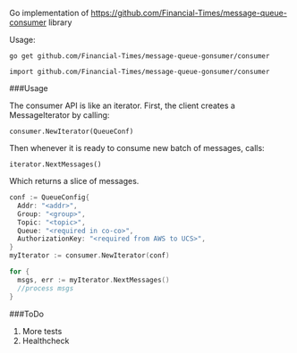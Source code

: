 Go implementation of https://github.com/Financial-Times/message-queue-consumer library

Usage:

`go get github.com/Financial-Times/message-queue-gonsumer/consumer`

`import github.com/Financial-Times/message-queue-gonsumer/consumer`


###Usage

The consumer API is like an iterator. First, the client creates a MessageIterator by calling:

 `consumer.NewIterator(QueueConf)`

Then whenever it is ready to consume new batch of messages, calls:

 `iterator.NextMessages()`

Which returns a slice of messages.


```go
conf := QueueConfig{
  Addr: "<addr>",
  Group: "<group>",
  Topic: "<topic>",
  Queue: "<required in co-co>",
  AuthorizationKey: "<required from AWS to UCS>",
}
myIterator := consumer.NewIterator(conf)

for {
  msgs, err := myIterator.NextMessages()
  //process msgs
}

```

###ToDo

1. More tests
2. Healthcheck
